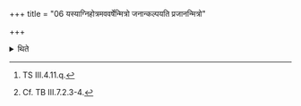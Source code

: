 +++
title = "06 यस्याग्निहोत्रमववर्षेन्मित्रो जनान्कल्पयति प्रजानन्मित्रो"

+++

<details><summary>थिते</summary>

6. He on the Agnihotra-milk of whom, it will rain, having performed it (Agnihotra-ritual) by means of that milk with mitro janan kalpayati...[^1], having milked another cow he should make a libation once more.[^2]   


[^1]: TS III.4.11.q.  


[^2]: Cf. TB III.7.2.3-4.
</details>
